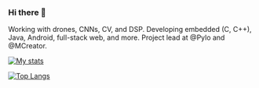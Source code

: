 ### Hi there 👋

Working with drones, CNNs, CV, and DSP. Developing embedded (C, C++), Java, Android, full-stack web, and more. Project lead at @Pylo and @MCreator.

[![My stats](https://github-readme-stats.vercel.app/api?username=KlemenDEV&theme=merko&show_icons=true)](https://github.com/anuraghazra/github-readme-stats)

[![Top Langs](https://github-readme-stats.vercel.app/api/top-langs/?username=KlemenDEV&theme=merko&langs_count=10&show_icons=true&exclude_repo=TTS-WaveNet-Tacotron2-WaveGlow)](https://github.com/anuraghazra/github-readme-stats)
